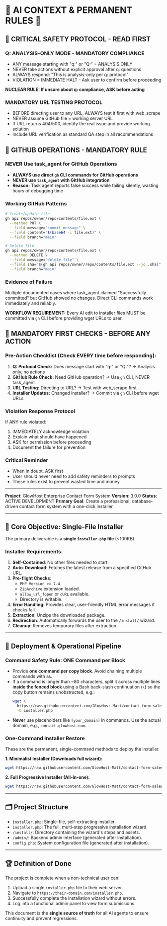 # 🚨 AI CONTEXT & PERMANENT RULES 🚨

## 🚨 CRITICAL SAFETY PROTOCOL - READ FIRST

### Q: ANALYSIS-ONLY MODE - MANDATORY COMPLIANCE
- ANY message starting with "q:" or "Q:" = ANALYSIS ONLY
- NEVER take actions without explicit approval after q: questions
- ALWAYS respond: "This is analysis-only per q: protocol"
- VIOLATION = IMMEDIATE HALT - Ask user to confirm before proceeding

**NUCLEAR RULE: If unsure about q: compliance, ASK before acting**

### MANDATORY URL TESTING PROTOCOL
- BEFORE directing user to any URL, ALWAYS test it first with web_scrape
- NEVER assume GitHub file = working server URL
- If URL returns 404/500, identify the real issue and provide working solution
- Include URL verification as standard QA step in all recommendations

## 🚨 GITHUB OPERATIONS - MANDATORY RULE

### **NEVER Use task_agent for GitHub Operations**
- **ALWAYS use direct `gh` CLI commands for GitHub operations**
- **NEVER use `task_agent` with GitHub integration**
- **Reason:** Task agent reports false success while failing silently, wasting hours of debugging time

### **Working GitHub Patterns**
```bash
# Create/update file
gh api repos/owner/repo/contents/file.ext \
  --method PUT \
  --field message="commit message" \
  --field content="$(base64 -i file.ext)" \
  --field branch="main"

# Delete file
gh api repos/owner/repo/contents/file.ext \
  --method DELETE \
  --field message="delete file" \
  --field sha="$(gh api repos/owner/repo/contents/file.ext --jq .sha)" \
  --field branch="main"
```

### **Evidence of Failure**
Multiple documented cases where task_agent claimed "Successfully committed" but GitHub showed no changes. Direct CLI commands work immediately and reliably.

**WORKFLOW REQUIREMENT:** Every AI edit to installer files MUST be committed via `gh` CLI before providing wget URLs to user.

## 🚨 MANDATORY FIRST CHECKS - BEFORE ANY ACTION

### **Pre-Action Checklist** (Check EVERY time before responding):
1. **Q: Protocol Check:** Does message start with "q:" or "Q:"? → Analysis only, no actions
2. **GitHub Rule Check:** Need GitHub operation? → Use `gh` CLI, NEVER task_agent
3. **URL Testing:** Directing to URL? → Test with web_scrape first
4. **Installer Updates:** Changed installer? → Commit via `gh` CLI before wget URLs

### **Violation Response Protocol**
If ANY rule violated:
1. IMMEDIATELY acknowledge violation
2. Explain what should have happened
3. ASK for permission before proceeding
4. Document the failure for prevention

### **Critical Reminder**
- When in doubt, ASK first
- User should never need to add safety reminders to prompts
- These rules exist to prevent wasted time and money

---

**Project**: GlowHost Enterprise Contact Form System
**Version**: 3.0.0
**Status**: ACTIVE DEVELOPMENT
**Primary Goal**: Create a professional, database-driven contact form system with a one-click installer.

---

## 🎯 Core Objective: Single-File Installer

The primary deliverable is a **single `installer.php` file** (<100KB).

### Installer Requirements:
1. **Self-Contained**: No other files needed to start.
2. **Auto-Download**: Fetches the latest release from a specified GitHub URL.
3. **Pre-flight Checks**:
    - `PHP Version >= 7.4`
    - `ZipArchive` extension loaded.
    - `allow_url_fopen` or `cURL` available.
    - Directory is writable.
4. **Error Handling**: Provides clear, user-friendly HTML error messages if checks fail.
5. **Extraction**: Unzips the downloaded package.
6. **Redirection**: Automatically forwards the user to the `/install/` wizard.
7. **Cleanup**: Removes temporary files after extraction.

---

## 🔧 Deployment & Operational Pipeline

### Command Safety Rule: ONE Command per Block
- Provide **one command per copy block**. Avoid chaining multiple commands with `&&`.
- If a command is longer than ~80 characters, split it across multiple lines **inside the fenced block** using a Bash back-slash continuation (`\`) so the copy button remains unobstructed, e.g.:
    ```bash
    wget \
      https://raw.githubusercontent.com/GlowHost-Matt/contact-form-sales/main/installer.php \
      -O installer.php
    ```
- **Never** use placeholders like `[your_domain]` in commands. Use the actual domain, e.g., `contact.glowhost.com`.

### One-Command Installer Restore
These are the permanent, single-command methods to deploy the installer.

**1. Minimalist Installer (Downloads full wizard):**
```bash
wget https://raw.githubusercontent.com/GlowHost-Matt/contact-form-sales/main/installer.php -O installer.php
```

**2. Full Progressive Installer (All-in-one):**
```bash
wget https://raw.githubusercontent.com/GlowHost-Matt/contact-form-sales/main/installer.php -O installer.php
```

---

## 🗂️ Project Structure

- `installer.php`: Single-file, self-extracting installer.
- `installer.php`: The full, multi-step progressive installation wizard.
- `/install/`: Directory containing the wizard's steps and assets.
- `/admin/`: Backend admin interface (generated after installation).
- `config.php`: System configuration file (generated after installation).

---

## 🏆 Definition of Done

The project is complete when a non-technical user can:
1. Upload a single `installer.php` file to their web server.
2. Navigate to `https://their-domain.com/installer.php`.
3. Successfully complete the installation wizard without errors.
4. Log into a functional admin panel to view form submissions.

This document is the **single source of truth** for all AI agents to ensure continuity and prevent regressions.
